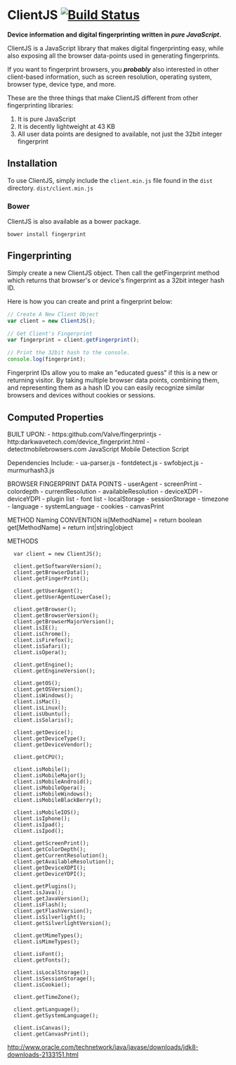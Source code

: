 ClientJS [![Build Status](https://travis-ci.org/jackspirou/clientjs.svg?branch=master)](https://travis-ci.org/jackspirou/clientjs)
==================================================================================================================================

**Device information and digital fingerprinting written in *pure JavaScript*.**

ClientJS is a JavaScript library that makes digital fingerprinting easy, while also exposing all the browser data-points used in generating fingerprints.

If you want to fingerprint browsers, you ***probably*** also interested in other client-based information, such as screen resolution, operating system, browser type, device type, and more.

These are the three things that make ClientJS different from other fingerprinting libraries:

1.	It is pure JavaScript
2.	It is decently lightweight at 43 KB
3.	All user data points are designed to available, not just the 32bit integer fingerprint

Installation
------------

To use ClientJS, simply include the `client.min.js` file found in the `dist` directory. `dist/client.min.js`

### Bower

ClientJS is also available as a bower package.

```shell
bower install fingerprint
```

Fingerprinting
--------------

Simply create a new ClientJS object. Then call the getFingerprint method which returns that browser's or device's fingerprint as a 32bit integer hash ID.

Here is how you can create and print a fingerprint below:

```javascript
// Create A New Client Object
var client = new ClientJS();

// Get Client's Fingerprint
var fingerprint = client.getFingerprint();

// Print the 32bit hash to the console.
console.log(fingerprint);

```

Fingerprint IDs allow you to make an "educated guess" if this is a new or returning visitor. By taking multiple browser data points, combining them, and representing them as a hash ID you can easily recognize similar browsers and devices without cookies or sessions.

Computed Properties
-------------------

BUILT UPON: - https:github.com/Valve/fingerprintjs - http:darkwavetech.com/device_fingerprint.html - detectmobilebrowsers.com JavaScript Mobile Detection Script

Dependencies Include: - ua-parser.js - fontdetect.js - swfobject.js - murmurhash3.js

BROWSER FINGERPRINT DATA POINTS - userAgent - screenPrint - colordepth - currentResolution - availableResolution - deviceXDPI - deviceYDPI - plugin list - font list - localStorage - sessionStorage - timezone - language - systemLanguage - cookies - canvasPrint

METHOD Naming CONVENTION is[MethodName] = return boolean get[MethodName] = return int|string|object

METHODS

```
  var client = new ClientJS();

  client.getSoftwareVersion();
  client.getBrowserData();
  client.getFingerPrint();

  client.getUserAgent();
  client.getUserAgentLowerCase();

  client.getBrowser();
  client.getBrowserVersion();
  client.getBrowserMajorVersion();
  client.isIE();
  client.isChrome();
  client.isFirefox();
  client.isSafari();
  client.isOpera();

  client.getEngine();
  client.getEngineVersion();

  client.getOS();
  client.getOSVersion();
  client.isWindows();
  client.isMac();
  client.isLinux();
  client.isUbuntu();
  client.isSolaris();

  client.getDevice();
  client.getDeviceType();
  client.getDeviceVendor();

  client.getCPU();

  client.isMobile();
  client.isMobileMajor();
  client.isMobileAndroid();
  client.isMobileOpera();
  client.isMobileWindows();
  client.isMobileBlackBerry();

  client.isMobileIOS();
  client.isIphone();
  client.isIpad();
  client.isIpod();

  client.getScreenPrint();
  client.getColorDepth();
  client.getCurrentResolution();
  client.getAvailableResolution();
  client.getDeviceXDPI();
  client.getDeviceYDPI();

  client.getPlugins();
  client.isJava();
  client.getJavaVersion();
  client.isFlash();
  client.getFlashVersion();
  client.isSilverlight();
  client.getSilverlightVersion();

  client.getMimeTypes();
  client.isMimeTypes();

  client.isFont();
  client.getFonts();

  client.isLocalStorage();
  client.isSessionStorage();
  client.isCookie();

  client.getTimeZone();

  client.getLanguage();
  client.getSystemLanguage();

  client.isCanvas();
  client.getCanvasPrint();
```

http://www.oracle.com/technetwork/java/javase/downloads/jdk8-downloads-2133151.html

